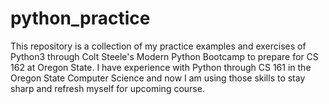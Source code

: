 # python_practice

This repository is a collection of my practice examples and exercises of Python3 through Colt Steele's Modern Python Bootcamp to prepare for CS 162 at Oregon State. I have experience with Python through CS 161 in the Oregon State Computer Science and now I am using those skills to stay sharp and refresh myself for upcoming course. 
